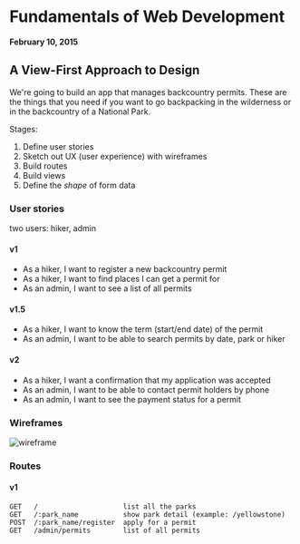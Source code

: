 # Fundamentals of Web Development

**February 10, 2015**

## A View-First Approach to Design

We're going to build an app that manages backcountry permits. These are the things that you need if you want to go backpacking in the wilderness or in the backcountry of a National Park.

Stages:

1. Define user stories
1. Sketch out UX (user experience) with wireframes
1. Build routes
1. Build views
1. Define the _shape_ of form data

### User stories

two users: hiker, admin

#### v1
- As a hiker, I want to register a new backcountry permit
- As a hiker, I want to find places I can get a permit for
- As an admin, I want to see a list of all permits

#### v1.5
- As a hiker, I want to know the term (start/end date) of the permit
- As an admin, I want to be able to search permits by date, park or hiker

#### v2
- As a hiker, I want a confirmation that my application was accepted
- As an admin, I want to be able to contact permit holders by phone
- As an admin, I want to see the payment status for a permit

### Wireframes

![wireframe](http://cl.ly/image/0g1X2k0e1w3K/backcountry-wireframe.jpg)

### Routes

#### v1

```
GET   /                     list all the parks
GET   /:park_name           show park detail (example: /yellowstone)
POST  /:park_name/register  apply for a permit
GET   /admin/permits        list of all permits
```
